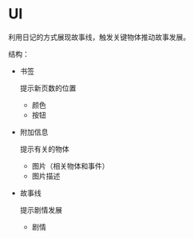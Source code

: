 # UI

利用日记的方式展现故事线，触发关键物体推动故事发展。

结构：

* 书签

  提示新页数的位置

  * 颜色
  * 按钮

* 附加信息

  提示有关的物体

  * 图片（相关物体和事件）
  * 图片描述

* 故事线

  提示剧情发展

  * 剧情

  

